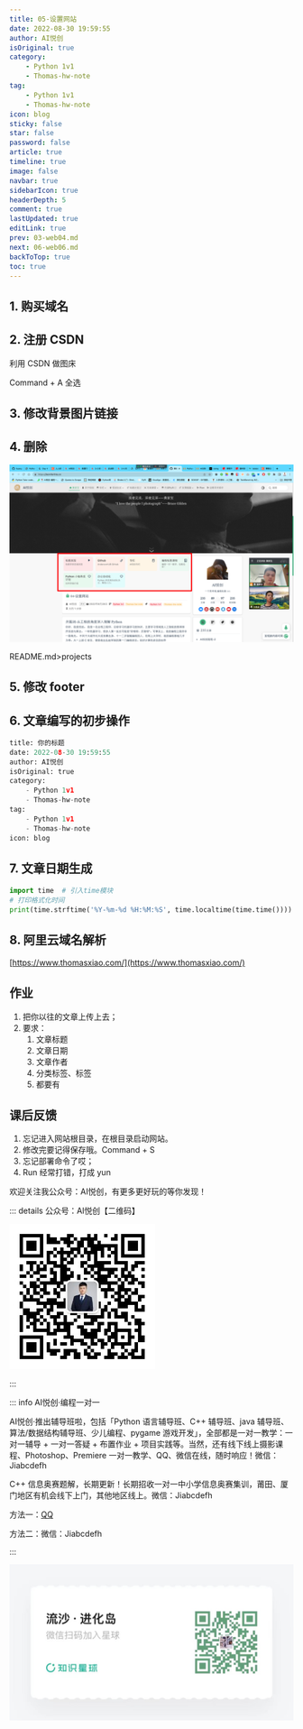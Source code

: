 ```yaml
---
title: 05-设置网站
date: 2022-08-30 19:59:55
author: AI悦创
isOriginal: true
category:
    - Python 1v1
    - Thomas-hw-note
tag:
    - Python 1v1
    - Thomas-hw-note
icon: blog
sticky: false
star: false
password: false
article: true
timeline: true
image: false
navbar: true
sidebarIcon: true
headerDepth: 5
comment: true
lastUpdated: true
editLink: true
prev: 03-web04.md
next: 06-web06.md
backToTop: true
toc: true
---
```


## 1. 购买域名

## 2. 注册 CSDN

利用 CSDN 做图床

Command + A 全选

## 3. 修改背景图片链接

## 4. 删除

![image-20220830201148847](./06-web05.assets/image-20220830201148847.png)

README.md>projects

## 5. 修改 footer

## 6. 文章编写的初步操作

```python
title: 你的标题
date: 2022-08-30 19:59:55
author: AI悦创
isOriginal: true
category:
    - Python 1v1
    - Thomas-hw-note
tag:
    - Python 1v1
    - Thomas-hw-note
icon: blog
```

## 7. 文章日期生成

```python
import time  # 引入time模块
# 打印格式化时间
print(time.strftime('%Y-%m-%d %H:%M:%S', time.localtime(time.time())))       # 打印按指定格式排版的时间
```

## 8. 阿里云域名解析

[https://www.thomasxiao.com/](https://www.thomasxiao.com/)



## 作业

1. 把你以往的文章上传上去；
1. 要求：
    1. 文章标题
    1. 文章日期
    1. 文章作者
    1. 分类标签、标签
    1. 都要有




## 课后反馈

1. 忘记进入网站根目录，在根目录启动网站。
1. 修改完要记得保存哦。Command + S
1. 忘记部署命令了哎；
1. Run 经常打错，打成 yun



欢迎关注我公众号：AI悦创，有更多更好玩的等你发现！

::: details 公众号：AI悦创【二维码】

![](/gzh.jpg)

:::

::: info AI悦创·编程一对一

AI悦创·推出辅导班啦，包括「Python 语言辅导班、C++ 辅导班、java 辅导班、算法/数据结构辅导班、少儿编程、pygame 游戏开发」，全部都是一对一教学：一对一辅导 + 一对一答疑 + 布置作业 + 项目实践等。当然，还有线下线上摄影课程、Photoshop、Premiere 一对一教学、QQ、微信在线，随时响应！微信：Jiabcdefh

C++ 信息奥赛题解，长期更新！长期招收一对一中小学信息奥赛集训，莆田、厦门地区有机会线下上门，其他地区线上。微信：Jiabcdefh

方法一：[QQ](http://wpa.qq.com/msgrd?v=3&uin=1432803776&site=qq&menu=yes)

方法二：微信：Jiabcdefh

:::

![](/zsxq.jpg)











